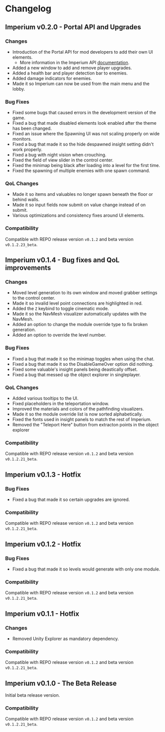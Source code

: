 # Changelog

## Imperium v0.2.0 - Portal API and Upgrades

### Changes

- Introduction of the Portal API for mod developers to add their own UI elements.
  - More information in the Imperium API [documentation](<https://giosuel.github.io/imperium-repo/api/portal.html>).
- Added a new window to add and remove player upgrades.
- Added a health bar and player detection bar to enemies.
- Added damage indicators for enemies.
- Made it so Imperium can now be used from the main menu and the lobby.

### Bug Fixes

- Fixed some bugs that caused errors in the development version of the game.
- Fixed a bug that made disabled elements look enabled after the theme has been changed.
- Fixed an issue where the Spawning UI was not scaling properly on wide monitors.
- Fixed a bug that made it so the hide despawned insight setting didn't work properly.
- Fixed a bug with night vision when crouching.
- Fixed the field of view slider in the control center.
- Fixed the minimap being black after loading into a level for the first time.
- Fixed the spawning of multiple enemies with one spawn command.


### QoL Changes

- Made it so items and valuables no longer spawn beneath the floor or behind walls.
- Made it so input fields now submit on value change instead of on submit.
- Various optimizations and consistency fixes around UI elements.

### Compatibility

Compatible with REPO release version  `v0.1.2` and beta version `v0.1.2.23_beta`.

## Imperium v0.1.4 - Bug fixes and QoL improvements

### Changes

- Moved level generation to its own window and moved grabber settings to the control center.
- Made it so invalid level point connections are highlighted in red.
- Added the `Z` keybind to toggle cinematic mode.
- Made it so the NavMesh visualizer automatically updates with the NavMesh.
- Added an option to change the module override type to fix broken generation.
- Added an option to override the level number.

### Bug Fixes

-  Fixed a bug that made it so the minimap toggles when using the chat.
-  Fixed a bug that made it so the DisableGameOver option did nothing.
-  Fixed some valuable's insight panels being deastically offset.
-  Fixed a bug that messed up the object explorer in singleplayer.

### QoL Changes

- Added various tooltips to the UI.
- Fixed placeholders in the teleportation window.
- Improved the materials and colors of the pathfinding visualizers.
- Made it so the module override list is now sorted alphabetically.
- Fixed the fonts used in insight panels to match the rest of Imperium.
- Removed the "Teleport Here" button from extracton points in the object explorer

### Compatibility

Compatible with REPO release version  `v0.1.2` and beta version `v0.1.2.21_beta`.

## Imperium v0.1.3 - Hotfix

### Bug Fixes

-  Fixed a bug that made it so certain upgrades are ignored.

### Compatibility

Compatible with REPO release version  `v0.1.2` and beta version `v0.1.2.21_beta`.

## Imperium v0.1.2 - Hotfix

### Bug Fixes

-  Fixed a bug that made it so levels would generate with only one module.

### Compatibility

Compatible with REPO release version  `v0.1.2` and beta version `v0.1.2.21_beta`.

## Imperium v0.1.1 - Hotfix

### Changes

-  Removed Unity Explorer as mandatory dependency.

### Compatibility

Compatible with REPO release version  `v0.1.2` and beta version `v0.1.2.21_beta`.

## Imperium v0.1.0 - The Beta Release

Initial beta release version.

### Compatibility

Compatible with REPO release version  `v0.1.2` and beta version `v0.1.2.21_beta`.
